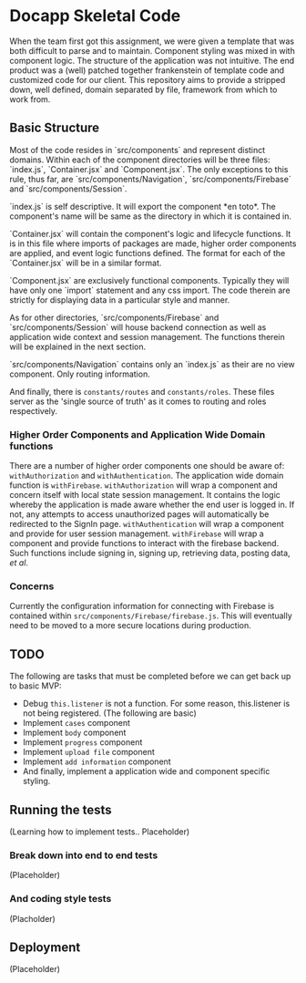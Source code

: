 # Docapp Skeletal Code

When the team first got this assignment, we were given a template that was both difficult to parse and to maintain. Component styling was mixed in with component logic. The structure of the application was not intuitive. The end product was a (well) patched together frankenstein of template code and customized code for our client. This repository aims to provide a stripped down, well defined, domain separated by file, framework from which to work from.

## Basic Structure

<p>Most of the code resides in `src/components` and represent distinct domains. Within each of the component directories will be three files: `index.js`, `<componentName>Container.jsx` and `<componentName>Component.jsx`. The only exceptions to this rule, thus far, are `src/components/Navigation`, `src/components/Firebase` and `src/components/Session`.</p>
<p>`index.js` is self descriptive. It will export the component *en toto*. The component's name will be same as the directory in which it is contained in.</p>
<p>`<componentName>Container.jsx` will contain the component's logic and lifecycle functions. It is in this file where imports of packages are made, higher order components are applied, and event logic functions defined. The format for each of the `<componentName>Container.jsx` will be in a similar format.</p>
<p>`<componentName>Component.jsx` are exclusively functional components. Typically they will have only one `import` statement and any css import. The code therein are strictly for displaying data in a particular style and manner.</p>

<p>As for other directories, `src/components/Firebase` and `src/components/Session` will house backend connection as well as application wide context and session management. The functions therein will be explained in the next section.</p>
<p>`src/components/Navigation` contains only an `index.js` as their are no view component. Only routing information.</p>

And finally, there is `constants/routes` and `constants/roles`. These files server as the 'single source of truth' as it comes to routing and roles respectively.


### Higher Order Components and Application Wide Domain functions

There are a number of higher order components one should be aware of: `withAuthorization` and `withAuthentication`. The application wide domain function is `withFirebase`.
`withAuthorization` will wrap a component and concern itself with local state session management. It contains the logic whereby the application is made aware whether the end user is logged in. If not, any attempts to access unauthorized pages will automatically be redirected to the SignIn page.
`withAuthentication` will wrap a component and provide for user session management.
`withFirebase` will wrap a component and provide functions to interact with the firebase backend. Such functions include signing in, signing up, retrieving data, posting data, *et al*.

### Concerns
Currently the configuration information for connecting with Firebase is contained within `src/components/Firebase/firebase.js`. This will eventually need to be moved to a more secure locations during production.

## TODO
The following are tasks that must be completed before we can get back up to basic MVP:
- Debug `this.listener` is not a function. For some reason, this.listener is not being registered.
(The following are basic)
- Implement `cases` component
- Implement `body` component
- Implement `progress` component
- Implement `upload file` component
- Implement `add information` component
- And finally, implement a application wide and component specific styling.

## Running the tests

(Learning how to implement tests.. Placeholder)

### Break down into end to end tests

(Placeholder)
### And coding style tests

(Placholder)

## Deployment

(Placeholder)


